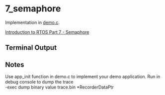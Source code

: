# 7_semaphore

Implementation in [demo.c](./demo.c).

[Introduction to RTOS Part 7 - Semaphore](https://www.youtube.com/watch?v=5JcMtbA9QEE&list=PLEBQazB0HUyQ4hAPU1cJED6t3DU0h34bz&index=7)

## Terminal Output

## Notes
Use app_init function in demo.c to implement your demo application.
Run in debug console to dump the trace  
-exec dump binary value trace.bin *RecorderDataPtr